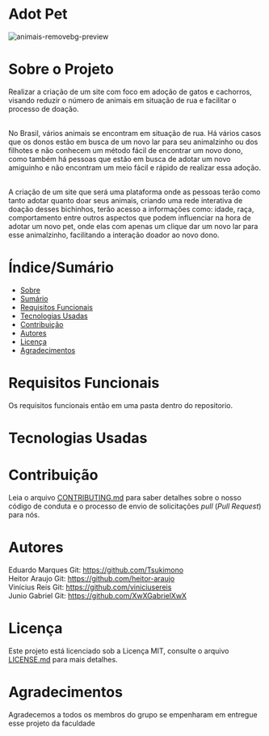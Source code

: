 # Adot Pet



![animais-removebg-preview](https://user-images.githubusercontent.com/80658338/165864091-c87357b5-5b70-432a-834d-2845ed8ac704.png)



# Sobre o Projeto

Realizar a criação de um site com foco em adoção de gatos e cachorros, visando reduzir o número de animais em situação de rua e facilitar o processo de doação.<br/>
<br/>

No Brasil, vários animais se encontram em situação de rua. Há vários casos que os donos estão em busca de um novo lar para seu animalzinho ou dos  filhotes  e não conhecem um método fácil de encontrar um novo dono, como também há pessoas que estão em busca de adotar um novo amiguinho e não encontram um meio fácil e rápido  de realizar essa adoção.<br/>
<br/>

A criação de um  site que será uma plataforma onde as pessoas terão como tanto adotar quanto doar seus animais, criando uma rede interativa de doação desses bichinhos, terão acesso a informações como: idade, raça, comportamento entre outros aspectos que podem influenciar na hora de adotar um novo pet, onde elas com apenas um clique dar um novo lar para esse animalzinho, facilitando a interação doador ao novo dono. 



# Índice/Sumário

* [Sobre](#sobre-o-projeto)
* [Sumário](#índice/sumário)
* [Requisitos Funcionais](#requisitos-funcionais)
* [Tecnologias Usadas](#tecnologias-usadas)
* [Contribuição](#contribuição)
* [Autores](#autores)
* [Licença](#licença)
* [Agradecimentos](#agradecimentos)


# Requisitos Funcionais 

Os requisitos funcionais então em uma pasta dentro do repositorio. 


# Tecnologias Usadas



# Contribuição

Leia o arquivo [CONTRIBUTING.md](CONTRIBUTING.md) para saber detalhes sobre o nosso código de conduta e o processo de envio de solicitações *pull* (*Pull Request*) para nós.

# Autores

Eduardo Marques Git: https://github.com/Tsukimono <br/>
Heitor Araujo Git: https://github.com/heitor-araujo <br/>
Vinícius Reis  Git: https://github.com/viniciusereis <br/>
Junio Gabriel  Git: https://github.com/XwXGabrielXwX <br/>


# Licença

Este projeto está licenciado sob a Licença MIT,  consulte o arquivo [LICENSE.md](LICENSE.md) para mais detalhes.

# Agradecimentos

Agradecemos a todos os membros do grupo se empenharam em entregue esse projeto da faculdade
